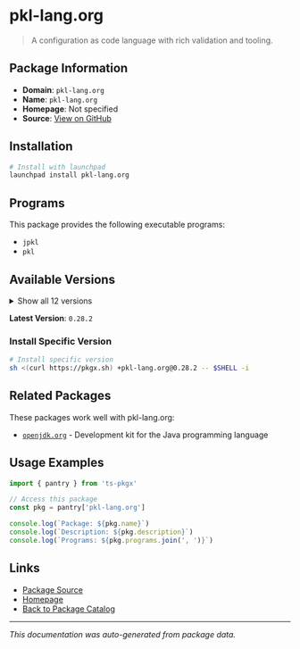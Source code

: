 # pkl-lang.org

> A configuration as code language with rich validation and tooling.

## Package Information

- **Domain**: `pkl-lang.org`
- **Name**: `pkl-lang.org`
- **Homepage**: Not specified
- **Source**: [View on GitHub](https://github.com/pkgxdev/pantry/tree/main/projects/pkl-lang.org/package.yml)

## Installation

```bash
# Install with launchpad
launchpad install pkl-lang.org
```

## Programs

This package provides the following executable programs:

- `jpkl`
- `pkl`

## Available Versions

<details>
<summary>Show all 12 versions</summary>

- `0.28.2`, `0.28.1`, `0.28.0`, `0.27.2`, `0.27.1`
- `0.27.0`, `0.26.3`, `0.26.2`, `0.26.1`, `0.26.0`
- `0.25.3`, `0.25.2`

</details>

**Latest Version**: `0.28.2`

### Install Specific Version

```bash
# Install specific version
sh <(curl https://pkgx.sh) +pkl-lang.org@0.28.2 -- $SHELL -i
```

## Related Packages

These packages work well with pkl-lang.org:

- [`openjdk.org`](../openjdk.org/index.md) - Development kit for the Java programming language

## Usage Examples

```typescript
import { pantry } from 'ts-pkgx'

// Access this package
const pkg = pantry['pkl-lang.org']

console.log(`Package: ${pkg.name}`)
console.log(`Description: ${pkg.description}`)
console.log(`Programs: ${pkg.programs.join(', ')}`)
```

## Links

- [Package Source](https://github.com/pkgxdev/pantry/tree/main/projects/pkl-lang.org/package.yml)
- [Homepage](#)
- [Back to Package Catalog](../../package-catalog.md)

---

*This documentation was auto-generated from package data.*
